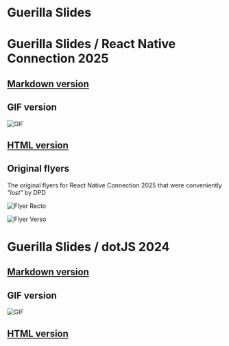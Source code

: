 # Guerilla Slides

# Guerilla Slides / React Native Connection 2025

  ## [Markdown version](https://github.com/mmomtchev/guerilla-slides/blob/main/guerilla-slides-2024-dotjs.md)
  
  ## GIF version

  ![GIF](https://mmomtchev.github.io/guerilla-slides/guerilla-slides-2025-react-native-connection.gif)

  ## [HTML version](https://mmomtchev.github.io/guerilla-slides/guerilla-slides-2025-react-native-connection/)

  ## Original flyers

  The original flyers for React Native Connection 2025 that were conveniently *"lost"* by DPD

  ![Flyer Recto](https://mmomtchev.github.io/guerilla-slides/ReactNativeConnection-2025-recto.png)

  ![Flyer Verso](https://mmomtchev.github.io/guerilla-slides/ReactNativeConnection-2025-verso.png)

# Guerilla Slides / dotJS 2024

  ## [Markdown version](https://github.com/mmomtchev/guerilla-slides/blob/main/guerilla-slides-react-native-connection-2025.md)
  
  ## GIF version

  ![GIF](https://mmomtchev.github.io/guerilla-slides/guerilla-slides-2024-dotjs.gif)

  ## [HTML version](https://mmomtchev.github.io/guerilla-slides/guerilla-slides-2024-dotjs/)
